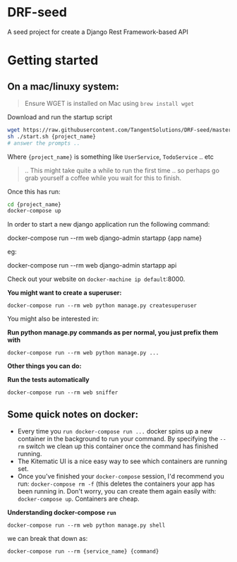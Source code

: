 # DRF-seed
A seed project for create a Django Rest Framework-based API


# Getting started

## On a mac/linuxy system:

> Ensure WGET is installed on Mac using `brew install wget`

Download and run the startup script

```bash
wget https://raw.githubusercontent.com/TangentSolutions/DRF-seed/master/start.sh
sh ./start.sh {project_name}
# answer the prompts .. 
```

Where `{project_name}` is something like `UserService`, `TodoService` .. etc

> .. This might take quite a while to run the first time .. so perhaps go grab yourself a coffee while you wait for this to finish.

Once this has run: 

```bash
cd {project_name}
docker-compose up
```

In order to start a new django application run the following command:

docker-compose run --rm web django-admin startapp {app name}

eg:

docker-compose run --rm web django-admin startapp api

Check out your website on `docker-machine ip default`:8000. 

**You might want to create a superuser:**

```
docker-compose run --rm web python manage.py createsuperuser
```


You might also be interested in: 

**Run python manage.py commands as per normal, you just prefix them with**

```
docker-compose run --rm web python manage.py ...
```

**Other things you can do:**

**Run the tests automatically**

```
docker-compose run --rm web sniffer
```

## Some quick notes on docker: 

* Every time you `run docker-compose run ...` docker spins up a new container in the background to run your command. By specifying the `--rm` switch we clean up this container once the command has finished running. 
* The Kitematic UI is a nice easy way to see which containers are running set. 
* Once you've finished your `docker-compose` session, I'd recommend you run: `docker-compose rm -f` (this deletes the containers your app has been running in. Don't worry, you can create them again easily with: `docker-compose up`. Containers are cheap. 

**Understanding docker-compose `run`**

```
docker-compose run --rm web python manage.py shell
```

we can break that down as: 

```
docker-compose run --rm {service_name} {command}
```



